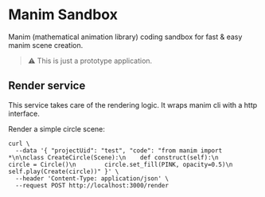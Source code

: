 # Manim Sandbox

Manim (mathematical animation library) coding sandbox for fast & easy manim scene creation.

> ⚠️ This is just a prototype application.

## Render service

This service takes care of the rendering logic. It wraps manim cli with a http interface.

Render a simple circle scene:
```shell
curl \
  --data '{ "projectUid": "test", "code": "from manim import *\n\nclass CreateCircle(Scene):\n    def construct(self):\n        circle = Circle()\n        circle.set_fill(PINK, opacity=0.5)\n        self.play(Create(circle))" }' \
  --header 'Content-Type: application/json' \
  --request POST http://localhost:3000/render
```
